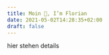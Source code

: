 ```yaml
---
title: Moin 👋, I’m Florian
date: 2021-05-02T14:28:35+02:00
draft: false
---
```


hier stehen details
